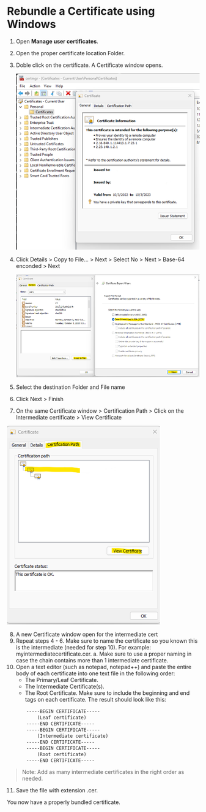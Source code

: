 # **Rebundle a Certificate using Windows**

1. Open **Manage user certificates**.
2. Open the proper certificate location Folder.
3. Doble click on the certificate. A Certificate window opens.

    ![rebundle1](https://github.com/anmontero/TechDocumentation/blob/main/Security/Images/rebundle1.png)

4. Click Details > Copy to File... > Next > Select No > Next > Base-64 enconded > Next 

    ![rebundle2](https://github.com/anmontero/TechDocumentation/blob/main/Security/Images/rebundle2.png)

5. Select the destination Folder and File name
6. Click Next > Finish
7. On the same Certificate window > Certification Path > Click on the Intermediate certificate > View Certificate

![rebundle3](https://github.com/anmontero/TechDocumentation/blob/main/Security/Images/rebundle3.png)

8. A new Certificate window open for the intermediate cert
9. Repeat steps 4 - 6. Make sure to name the certificate so you known this is the intermediate (needed for step 10). For example: myintermediatecertificate.cer.
    a. Make sure to use a proper naming in case the chain contains more than 1 intermediate certificate.
10. Open a text editor (such as notepad, notepad++) and paste the entire body of each certificate into one text file in the following order:
    - The Primary/Leaf Certificate.
    - The Intermediate Certificate(s).
    - The Root Certificate.
    Make sure to include the beginning and end tags on each certificate. The result should look like this:
 ```
        -----BEGIN CERTIFICATE-----
            (Leaf certificate)
        -----END CERTIFICATE-----
        -----BEGIN CERTIFICATE-----
            (Intermediate certificate)
        -----END CERTIFICATE-----
        -----BEGIN CERTIFICATE-----
            (Root certificate)
        -----END CERTIFICATE-----
```

> Note: Add as many intermediate certificates in the right order as needed.

11. Save the file with extension .cer.

You now have a properly bundled certificate.